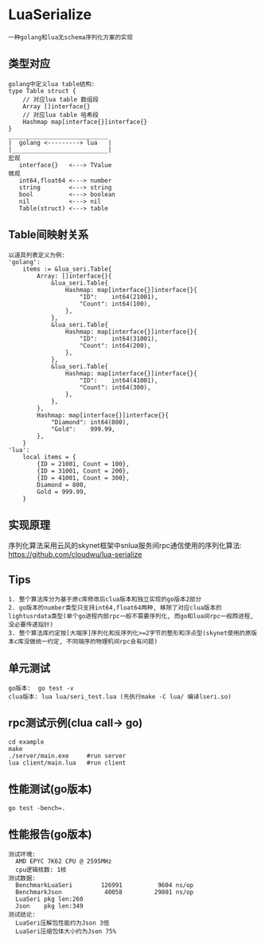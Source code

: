 LuaSerialize
====
    一种golang和lua无schema序列化方案的实现
类型对应
----
    golang中定义lua table结构:
    type Table struct {
        // 对应lua table 数组段
        Array []interface{}
        // 对应lua table 哈希段
        Hashmap map[interface{}]interface{}
    }
    ____________________________
    |  golang <---------> lua   |
    |___________________________|
    宏观
       interface{}   <---> TValue
    微观
       int64,float64 <---> number
       string        <---> string
       bool          <---> boolean
       nil           <---> nil
       Table(struct) <---> table
       
Table间映射关系
----
    以道具列表定义为例:
    'golang':
        items := &lua_seri.Table{
            Array: []interface{}{
                &lua_seri.Table{
                    Hashmap: map[interface{}]interface{}{
                        "ID":    int64(21001),
                        "Count": int64(100),
                    },
                },
                &lua_seri.Table{
                    Hashmap: map[interface{}]interface{}{
                        "ID":    int64(31001),
                        "Count": int64(200),
                    },
                },
                &lua_seri.Table{
                    Hashmap: map[interface{}]interface{}{
                        "ID":    int64(41001),
                        "Count": int64(300),
                    },
                },
            },
            Hashmap: map[interface{}]interface{}{
                "Diamond": int64(800),
                "Gold":    999.99,
            },
        }
    'lua':
        local items = {
            {ID = 21001, Count = 100},
            {ID = 31001, Count = 200},
            {ID = 41001, Count = 300},
            Diamond = 800,
            Gold = 999.99,
        }
    
实现原理
----
   序列化算法采用云风的skynet框架中snlua服务间rpc通信使用的序列化算法:
   https://github.com/cloudwu/lua-serialize
   
Tips
----
    1. 整个算法库分为基于原c库修改后clua版本和独立实现的go版本2部分
    2. go版本的number类型只支持int64,float64两种, 移除了对应clua版本的lightusrdata类型(单个go进程内部rpc一般不需要序列化, 而go和lua间rpc一般跨进程, 没必要传递指针)
    3. 整个算法库约定按[大端序]序列化和反序列化>=2字节的整形和浮点型(skynet使用的原版本c库没做统一约定, 不同端序的物理机间rpc会有问题)

单元测试
----
    go版本:  go test -v
    clua版本: lua lua/seri_test.lua (先执行make -C lua/ 编译lseri.so)

rpc测试示例(clua call-> go)
----
    cd example
    make
    ./server/main.exe     #run server
    lua client/main.lua   #run client

性能测试(go版本)
----
    go test -bench=.

性能报告(go版本)
----
    测试环境:
      AMD EPYC 7K62 CPU @ 2595MHz
      cpu逻辑核数: 1核
    测试数据:
      BenchmarkLuaSeri    	  126991	      9604 ns/op
      BenchmarkJson       	   40058	     29801 ns/op
      LuaSeri pkg len:260
      Json    pkg len:349
    测试结论:
      LuaSeri压解包性能约为Json 3倍
      LuaSeri压缩包体大小约为Json 75%